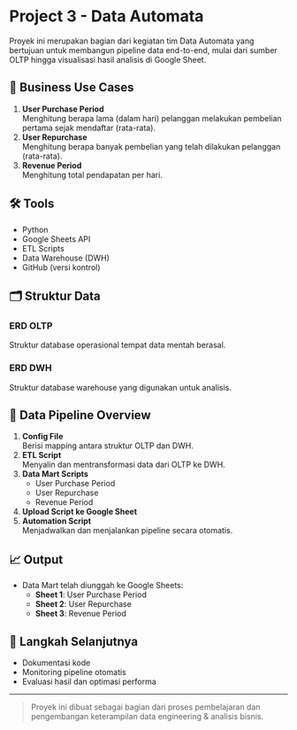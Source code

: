 # Project 3 - Data Automata

Proyek ini merupakan bagian dari kegiatan tim Data Automata yang bertujuan untuk membangun pipeline data end-to-end, mulai dari sumber OLTP hingga visualisasi hasil analisis di Google Sheet.

## 🎯 Business Use Cases
1. **User Purchase Period**  
   Menghitung berapa lama (dalam hari) pelanggan melakukan pembelian pertama sejak mendaftar (rata-rata).
2. **User Repurchase**  
   Menghitung berapa banyak pembelian yang telah dilakukan pelanggan (rata-rata).
3. **Revenue Period**  
   Menghitung total pendapatan per hari.

## 🛠️ Tools
- Python
- Google Sheets API
- ETL Scripts
- Data Warehouse (DWH)
- GitHub (versi kontrol)

## 🗂️ Struktur Data
### ERD OLTP
Struktur database operasional tempat data mentah berasal.

### ERD DWH
Struktur database warehouse yang digunakan untuk analisis.

## 🔄 Data Pipeline Overview
1. **Config File**  
   Berisi mapping antara struktur OLTP dan DWH.
2. **ETL Script**  
   Menyalin dan mentransformasi data dari OLTP ke DWH.
3. **Data Mart Scripts**  
   - User Purchase Period  
   - User Repurchase  
   - Revenue Period
4. **Upload Script ke Google Sheet**
5. **Automation Script**  
   Menjadwalkan dan menjalankan pipeline secara otomatis.

## 📈 Output
- Data Mart telah diunggah ke Google Sheets:
  - **Sheet 1**: User Purchase Period
  - **Sheet 2**: User Repurchase
  - **Sheet 3**: Revenue Period

## 📌 Langkah Selanjutnya
- Dokumentasi kode
- Monitoring pipeline otomatis
- Evaluasi hasil dan optimasi performa

---

> Proyek ini dibuat sebagai bagian dari proses pembelajaran dan pengembangan keterampilan data engineering & analisis bisnis.
